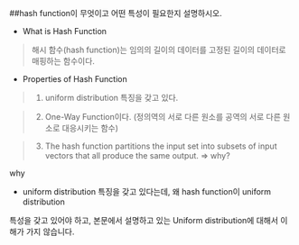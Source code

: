##hash function이 무엇이고 어떤 특성이 필요한지 설명하시오.



* What is Hash Function

> 해시 함수(hash function)는 임의의 길이의 데이터를 고정된 길이의 데이터로 매핑하는 함수이다.



* Properties of Hash Function

> 1. uniform distribution 특징을 갖고 있다.

> 2. One-Way Function이다. (정의역의 서로 다른 원소를 공역의 서로 다른 원소로 대응시키는 함수)

> 3. The hash function partitions the input set into subsets of input vectors that all produce the same output. => why?

why



* uniform distribution 특징을 갖고 있다는데, 왜 hash function이 uniform distribution

특성을 갖고 있어야 하고, 본문에서 설명하고 있는 Uniform distribution에 대해서 이해가 가지 않습니다.



